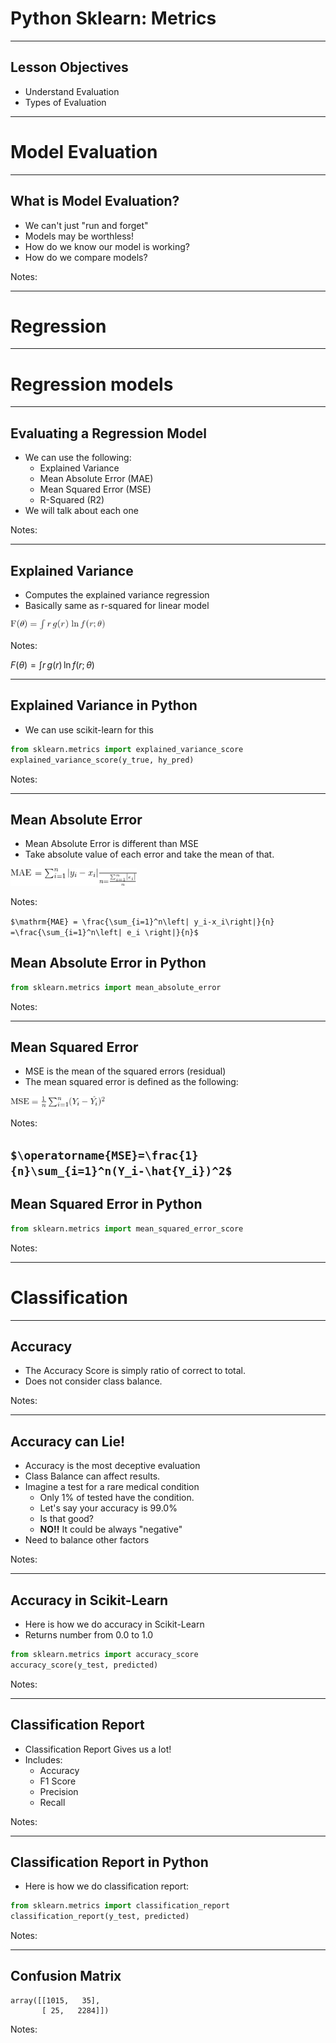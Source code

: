 # Python Sklearn: Metrics 

---

## Lesson Objectives
 * Understand Evaluation
 * Types of Evaluation

---

# Model Evaluation 

---

## What is Model Evaluation?
 * We can't just "run and forget"
 * Models may be worthless!
 * How do we know our model is working?
 * How do we compare models?


Notes:

---

# Regression

---
 # Regression models 

---

## Evaluating a Regression Model

 * We can use the following:
   - Explained Variance
   - Mean Absolute Error (MAE)
   - Mean Squared Error (MSE)
   - R-Squared (R2)
 * We will talk about each one



Notes:

---

## Explained Variance
 * Computes the explained variance regression
 * Basically same as r-squared for linear model

<img src="../../assets/images/data-analysis-python/3rd-party/math01.png" alt="math01.png" style="width:30%;"/><!-- {"left" : 3.33, "top" : 2.45, "height" : 0.38, "width" : 3.59} -->


Notes:

$F(\theta) = \int r\,g(r)\,\ln f(r;\theta)$

---


## Explained Variance in Python

 * We can use scikit-learn for this

```python
from sklearn.metrics import explained_variance_score
explained_variance_score(y_true, hy_pred)
```
<!-- {"left" : 0.0, "top" : 1.47, "height" : 0.87, "width" : 10.25} -->


Notes:

---

## Mean Absolute Error

 * Mean Absolute Error is different than MSE
 * Take absolute value of each error and take the mean of that.


<img src="../../assets/images/data-analysis-python/3rd-party/math02.png" alt="math02.png" style="width:40%;"/><!-- {"left" : 3.33, "top" : 2.45, "height" : 0.38, "width" : 3.59} -->

Notes:

`$\mathrm{MAE} = \frac{\sum_{i=1}^n\left| y_i-x_i\right|}{n} =\frac{\sum_{i=1}^n\left| e_i \right|}{n}$`

## Mean Absolute Error in Python

```python
from sklearn.metrics import mean_absolute_error

```
<!-- {"left" : 0.0, "top" : 1.01, "height" : 0.7, "width" : 10.25} -->


Notes:

---

## Mean Squared Error

 * MSE is the mean of the squared errors (residual)
 * The mean squared error is defined as the following:


<img src="../../assets/images/data-analysis-python/3rd-party/math03.png" alt="math03.png" style="width:30%;"/><!-- {"left" : 3.02, "top" : 2.49, "height" : 0.5, "width" : 4.21} -->


Notes:

`$\operatorname{MSE}=\frac{1}{n}\sum_{i=1}^n(Y_i-\hat{Y_i})^2$`
---

## Mean Squared Error in Python

```python
from sklearn.metrics import mean_squared_error_score

```
<!-- {"left" : 0.0, "top" : 1.01, "height" : 0.7, "width" : 10.25} -->


Notes:

---

# Classification
---

## Accuracy

 * The Accuracy Score is simply ratio of correct to total.
 * Does not consider class balance.



Notes:

---

## Accuracy can Lie!

 * Accuracy is the most deceptive evaluation
 * Class Balance can affect results.
 * Imagine a test for a rare medical condition
   - Only 1% of tested have the condition.
   - Let's say your accuracy is 99.0%
   - Is that good?
   - **NO!!** It could be always "negative"
 * Need to balance other factors



Notes:

---

## Accuracy in Scikit-Learn

 * Here is how we do accuracy in Scikit-Learn
 * Returns number from 0.0 to 1.0

```python
from sklearn.metrics import accuracy_score
accuracy_score(y_test, predicted)
```
<!-- {"left" : 0.0, "top" : 1.98, "height" : 1.05, "width" : 10.16} -->

Notes:

---

## Classification Report

 * Classification Report Gives us a lot!
 * Includes:
   - Accuracy
   - F1 Score
   - Precision
   - Recall



Notes:

---

## Classification Report in Python

 * Here is how we do classification report:

```python
from sklearn.metrics import classification_report
classification_report(y_test, predicted)
```
<!-- {"left" : 0.0, "top" : 1.54, "height" : 0.93, "width" : 10.32} -->


Notes:

---

## Confusion Matrix



```text
array([[1015,   35],
       [ 25,   2284]])
```
<!-- {"left" : 0.0, "top" : 1.09, "height" : 1.1, "width" : 6.07} -->



Notes:



